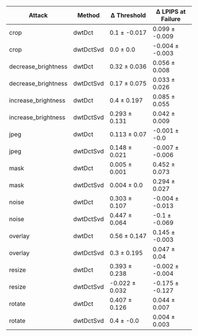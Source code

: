 | Attack | Method | Δ Threshold | Δ LPIPS at Failure |
|--------|--------|---------------|---------------------|
| crop | dwtDct | 0.1 ± -0.017 | 0.099 ± -0.009 |
| crop | dwtDctSvd | 0.0 ± 0.0 | -0.004 ± -0.003 |
| decrease_brightness | dwtDct | 0.32 ± 0.036 | 0.056 ± 0.008 |
| decrease_brightness | dwtDctSvd | 0.17 ± 0.075 | 0.033 ± 0.026 |
| increase_brightness | dwtDct | 0.4 ± 0.197 | 0.085 ± 0.055 |
| increase_brightness | dwtDctSvd | 0.293 ± 0.131 | 0.042 ± 0.009 |
| jpeg | dwtDct | 0.113 ± 0.07 | -0.001 ± -0.0 |
| jpeg | dwtDctSvd | 0.148 ± 0.021 | -0.007 ± -0.006 |
| mask | dwtDct | 0.005 ± 0.001 | 0.452 ± 0.073 |
| mask | dwtDctSvd | 0.004 ± 0.0 | 0.294 ± 0.027 |
| noise | dwtDct | 0.303 ± 0.107 | -0.004 ± -0.013 |
| noise | dwtDctSvd | 0.447 ± 0.064 | -0.1 ± -0.069 |
| overlay | dwtDct | 0.56 ± 0.147 | 0.145 ± -0.003 |
| overlay | dwtDctSvd | 0.3 ± 0.195 | 0.047 ± 0.04 |
| resize | dwtDct | 0.393 ± 0.238 | -0.002 ± -0.004 |
| resize | dwtDctSvd | -0.022 ± 0.032 | -0.175 ± -0.127 |
| rotate | dwtDct | 0.407 ± 0.126 | 0.044 ± 0.007 |
| rotate | dwtDctSvd | 0.4 ± -0.0 | 0.004 ± 0.003 |
